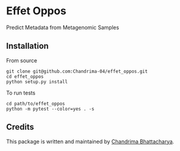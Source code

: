 # Effet Oppos

Predict Metadata from Metagenomic Samples

## Installation

From source
```
git clone git@github.com:Chandrima-04/effet_oppos.git
cd effet_oppos
python setup.py install
```

To run tests
```
cd path/to/effet_oppos
python -m pytest --color=yes . -s
```

## Credits

This package is written and maintained by [Chandrima Bhattacharya](mailto:chb4004@med.cornell.edu).
